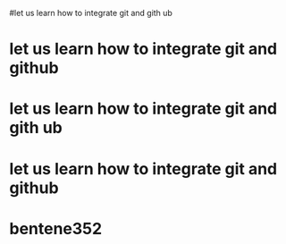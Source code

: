 #let us learn how to integrate git and gith ub
# let us learn how to integrate git and github
# let us learn how to integrate git and gith ub
# let us learn how to integrate git and github
# bentene352
